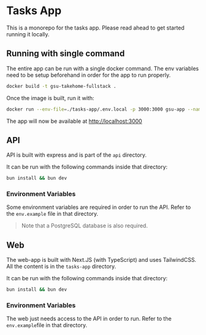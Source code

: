 # Tasks App

This is a monorepo for the tasks app. Please read ahead to get started running it locally.

## Running with single command

The entire app can be run with a single docker command. The env variables need to be setup beforehand in order for the app to run properly.

```sh
docker build -t gsu-takehome-fullstack .
```

Once the image is built, run it with:

```sh
docker run --env-file=./tasks-app/.env.local -p 3000:3000 gsu-app --name gsu-app
```

The app will now be available at [http://localhost:3000](http://localhost:3000)

## API

API is built with express and is part of the `api` directory.

It can be run with the following commands inside that directory:

```sh
bun install && bun dev
```

### Environment Variables

Some environment variables are required in order to run the API. Refer to the `env.example` file in that directory.

> Note that a PostgreSQL database is also required.

## Web

The web-app is built with Next.JS (with TypeScript) and uses TailwindCSS. All the content is in the `tasks-app` directory.

It can be run with the following commands inside that directory:

```sh
bun install && bun dev
```

### Environment Variables

The web just needs access to the API in order to run. Refer to the `env.example`file in that directory.
